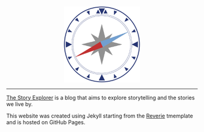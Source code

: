 <div align="center">
  <br>
  <img src="/images/compass.svg" alt="The Story Explorer Logo" width="200"/>
  <br>  
</div>

---

[The Story Explorer](https://storyexplorer.github.io) is a blog that aims to explore storytelling and the stories we live by.

This website was created using Jekyll starting from the [Reverie](https://github.com/amitmerchant1990/reverie) tmemplate and is hosted on GitHub Pages.
